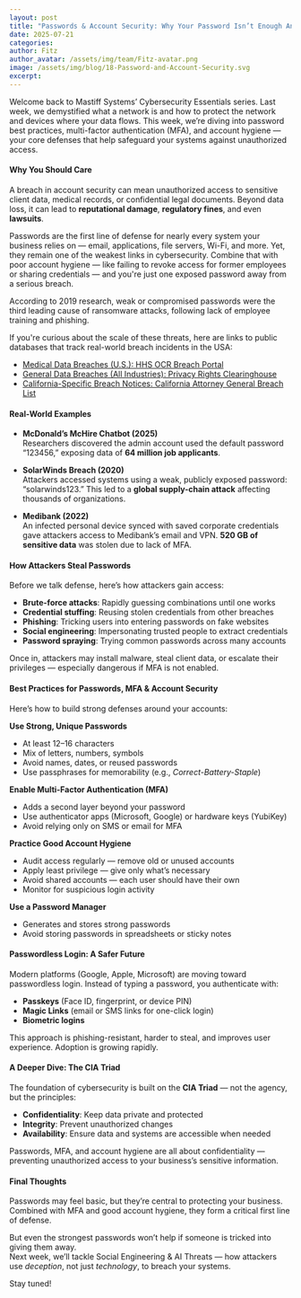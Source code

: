 ```yaml
---
layout: post
title: "Passwords & Account Security: Why Your Password Isn’t Enough Anymore"
date: 2025-07-21
categories: 
author: Fitz
author_avatar: /assets/img/team/Fitz-avatar.png
image: /assets/img/blog/18-Password-and-Account-Security.svg
excerpt: 
---
```

Welcome back to Mastiff Systems’ Cybersecurity Essentials series. Last week, we demystified what a network is and how to protect the network and devices where your data flows. This week, we’re diving into password best practices, multi-factor authentication (MFA), and account hygiene — your core defenses that help safeguard your systems against unauthorized access.

#### Why You Should Care

A breach in account security can mean unauthorized access to sensitive client data, medical records, or confidential legal documents. Beyond data loss, it can lead to **reputational damage**, **regulatory fines**, and even **lawsuits**.

Passwords are the first line of defense for nearly every system your business relies on — email, applications, file servers, Wi-Fi, and more. Yet, they remain one of the weakest links in cybersecurity. Combine that with poor account hygiene — like failing to revoke access for former employees or sharing credentials — and you're just one exposed password away from a serious breach.

According to 2019 research, weak or compromised passwords were the third leading cause of ransomware attacks, following lack of employee training and phishing.

If you're curious about the scale of these threats, here are links to public databases that track real-world breach incidents in the USA:

- [Medical Data Breaches (U.S.): HHS OCR Breach Portal](https://ocrportal.hhs.gov/ocr/breach/breach_report.jsf)  
- [General Data Breaches (All Industries): Privacy Rights Clearinghouse](https://privacyrights.org/data-breaches)  
- [California-Specific Breach Notices: California Attorney General Breach List](https://oag.ca.gov/privacy/databreach/list)

#### Real-World Examples

- **McDonald’s McHire Chatbot (2025)**  
  Researchers discovered the admin account used the default password “123456,” exposing data of **64 million job applicants**.  

- **SolarWinds Breach (2020)**  
  Attackers accessed systems using a weak, publicly exposed password: “solarwinds123.” This led to a **global supply-chain attack** affecting thousands of organizations.  

- **Medibank (2022)**  
  An infected personal device synced with saved corporate credentials gave attackers access to Medibank’s email and VPN. **520 GB of sensitive data** was stolen due to lack of MFA.  

#### How Attackers Steal Passwords

Before we talk defense, here’s how attackers gain access:

- **Brute-force attacks**: Rapidly guessing combinations until one works  
- **Credential stuffing**: Reusing stolen credentials from other breaches  
- **Phishing**: Tricking users into entering passwords on fake websites  
- **Social engineering**: Impersonating trusted people to extract credentials  
- **Password spraying**: Trying common passwords across many accounts  

Once in, attackers may install malware, steal client data, or escalate their privileges — especially dangerous if MFA is not enabled.

#### Best Practices for Passwords, MFA & Account Security

Here’s how to build strong defenses around your accounts:

**Use Strong, Unique Passwords**
- At least 12–16 characters  
- Mix of letters, numbers, symbols  
- Avoid names, dates, or reused passwords  
- Use passphrases for memorability (e.g., *Correct-Battery-Staple*)  

**Enable Multi-Factor Authentication (MFA)**
- Adds a second layer beyond your password  
- Use authenticator apps (Microsoft, Google) or hardware keys (YubiKey)  
- Avoid relying only on SMS or email for MFA  

**Practice Good Account Hygiene**
- Audit access regularly — remove old or unused accounts  
- Apply least privilege — give only what’s necessary  
- Avoid shared accounts — each user should have their own  
- Monitor for suspicious login activity  

**Use a Password Manager**
- Generates and stores strong passwords  
- Avoid storing passwords in spreadsheets or sticky notes  

#### Passwordless Login: A Safer Future

Modern platforms (Google, Apple, Microsoft) are moving toward passwordless login. Instead of typing a password, you authenticate with:

- **Passkeys** (Face ID, fingerprint, or device PIN)  
- **Magic Links** (email or SMS links for one-click login)  
- **Biometric logins**  

This approach is phishing-resistant, harder to steal, and improves user experience. Adoption is growing rapidly.

#### A Deeper Dive: The CIA Triad

The foundation of cybersecurity is built on the **CIA Triad** — not the agency, but the principles:

- **Confidentiality**: Keep data private and protected  
- **Integrity**: Prevent unauthorized changes  
- **Availability**: Ensure data and systems are accessible when needed  

Passwords, MFA, and account hygiene are all about confidentiality — preventing unauthorized access to your business’s sensitive information.


#### Final Thoughts

Passwords may feel basic, but they’re central to protecting your business. Combined with MFA and good account hygiene, they form a critical first line of defense.

But even the strongest passwords won’t help if someone is tricked into giving them away.  
Next week, we’ll tackle Social Engineering & AI Threats — how attackers use *deception*, not just *technology*, to breach your systems.

Stay tuned!
